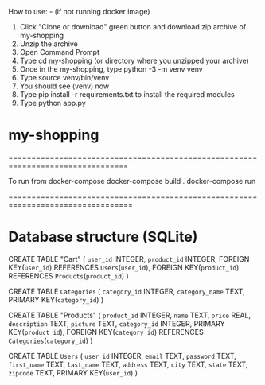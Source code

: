 How to use: - (if not running docker image)

1. Click "Clone or download" green button and download zip archive of my-shopping
2. Unzip the archive
3. Open Command Prompt
4. Type cd my-shopping (or directory where you unzipped your archive)
5. Once in the my-shopping, type python -3 -m venv venv
6. Type source venv/bin/venv
7. You should see (venv) now
8. Type pip install -r requirements.txt to install the required modules
9. Type python app.py
# my-shopping
================================================================================

To run from docker-compose
docker-compose build .
docker-compose run

=================================================================================

# Database structure (SQLite)
CREATE TABLE "Cart" (
	`user_id`	INTEGER,
	`product_id`	INTEGER,
	FOREIGN KEY(`user_id`) REFERENCES `Users`(`user_id`),
	FOREIGN KEY(`product_id`) REFERENCES `Products`(`product_id`)
)

CREATE TABLE `Categories` (
	`category_id`	INTEGER,
	`category_name`	TEXT,
	PRIMARY KEY(`category_id`)
)

CREATE TABLE "Products" (
	`product_id`	INTEGER,
	`name`	TEXT,
	`price`	REAL,
	`description`	TEXT,
	`picture`	TEXT,
	`category_id`	INTEGER,
	PRIMARY KEY(`product_id`),
	FOREIGN KEY(`category_id`) REFERENCES `Categories`(`category_id`)
)

CREATE TABLE `Users` (
	`user_id`	INTEGER,
	`email`	TEXT,
	`password`	TEXT,
	`first_name`	TEXT,
	`last_name`	TEXT,
	`address`	TEXT,
	`city`	TEXT,
	`state`	TEXT,
	`zipcode`	TEXT,
	PRIMARY KEY(`user_id`)
)

